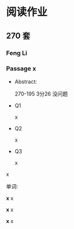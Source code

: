 # 阅读作业

## 270 套

### Feng Li

### Passage x

- Abstract:

  270-195 3分26 没问题 

- Q1

  x

- Q2

  x

- Q3

  x

x

单词:

**x** x

**x** x

**x** x